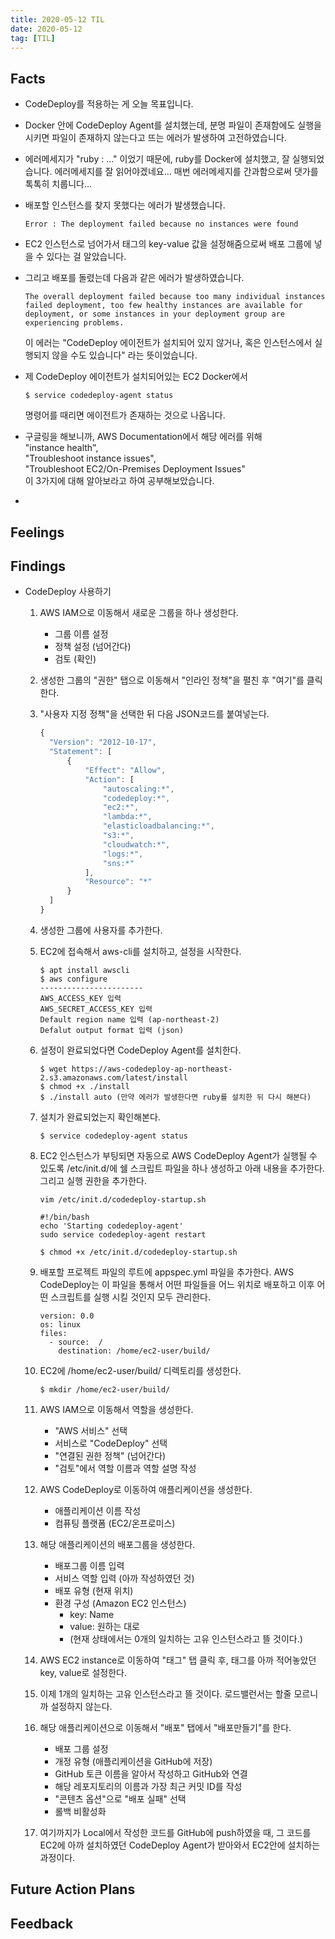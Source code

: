 ```yaml
---
title: 2020-05-12 TIL
date: 2020-05-12
tag: [TIL]
---
```


## Facts

- CodeDeploy를 적용하는 게 오늘 목표입니다.
- Docker 안에 CodeDeploy Agent를 설치했는데, 분명 파일이 존재함에도 실행을 시키면 파일이 존재하지 않는다고 뜨는 에러가 발생하여 고전하였습니다.
- 에러메세지가 "ruby : ..." 이었기 때문에, ruby를 Docker에 설치했고, 잘 실행되었습니다. 에러메세지를 잘 읽어야겠네요... 매번 에러메세지를 간과함으로써 댓가를 톡톡히 치룹니다...
- 배포할 인스턴스를 찾지 못했다는 에러가 발생했습니다.

  ```code
  Error : The deployment failed because no instances were found
  ```

- EC2 인스턴스로 넘어가서 태그의 key-value 값을 설정해줌으로써 배포 그룹에 넣을 수 있다는 걸 알았습니다.
- 그리고 배포를 돌렸는데 다음과 같은 에러가 발생하였습니다.

  ```code
  The overall deployment failed because too many individual instances failed deployment, too few healthy instances are available for deployment, or some instances in your deployment group are experiencing problems.
  ```
  
  이 에러는 "CodeDeploy 에이전트가 설치되어 있지 않거나, 혹은 인스턴스에서 실행되지 않을 수도 있습니다" 라는 뜻이었습니다.
- 제 CodeDeploy 에이전트가 설치되어있는 EC2 Docker에서  

  ```code
  $ service codedeploy-agent status  
  ```

  명령어를 때리면 에이전트가 존재하는 것으로 나옵니다.
- 구글링을 해보니까, AWS Documentation에서 해당 에러를 위해  
  "instance health",  
  "Troubleshoot instance issues",  
  "Troubleshoot EC2/On-Premises Deployment Issues"  
  이 3가지에 대해 알아보라고 하여 공부해보았습니다.
- 

## Feelings

## Findings

- CodeDeploy 사용하기
  1. AWS IAM으로 이동해서 새로운 그룹을 하나 생성한다.
     - 그룹 이름 설정
     - 정책 설정 (넘어간다)
     - 검토 (확인)
  2. 생성한 그룹의 "권한" 탭으로 이동해서 "인라인 정책"을 펼친 후 "여기"를 클릭한다.
  3. "사용자 지정 정책"을 선택한 뒤 다음 JSON코드를 붙여넣는다.

      ```javascript
      {
        "Version": "2012-10-17",
        "Statement": [
            {
                "Effect": "Allow",
                "Action": [
                    "autoscaling:*",
                    "codedeploy:*",
                    "ec2:*",
                    "lambda:*",
                    "elasticloadbalancing:*",
                    "s3:*",
                    "cloudwatch:*",
                    "logs:*",
                    "sns:*"
                ],
                "Resource": "*"
            }
        ]
      }
      ```
  
  4. 생성한 그룹에 사용자를 추가한다.
  5. EC2에 접속해서 aws-cli를 설치하고, 설정을 시작한다.

      ```code
      $ apt install awscli
      $ aws configure
      -----------------------
      AWS_ACCESS_KEY 입력
      AWS_SECRET_ACCESS_KEY 입력
      Default region name 입력 (ap-northeast-2)
      Defalut output format 입력 (json)
      ```
  
  6. 설정이 완료되었다면 CodeDeploy Agent를 설치한다.

      ```code
      $ wget https://aws-codedeploy-ap-northeast-2.s3.amazonaws.com/latest/install
      $ chmod +x ./install
      $ ./install auto (만약 에러가 발생한다면 ruby를 설치한 뒤 다시 해본다)
      ```
  
  7. 설치가 완료되었는지 확인해본다.

      ```code
      $ service codedeploy-agent status
      ```
  
  8. EC2 인스턴스가 부팅되면 자동으로 AWS CodeDeploy Agent가 실행될 수 있도록 /etc/init.d/에 쉘 스크립트 파일을 하나 생성하고 아래 내용을 추가한다. 그리고 실행 권한을 추가한다.

      ```code
      vim /etc/init.d/codedeploy-startup.sh
      ```

      ```code
      #!/bin/bash 
      echo 'Starting codedeploy-agent' 
      sudo service codedeploy-agent restart
      ```
  
      ```code
      $ chmod +x /etc/init.d/codedeploy-startup.sh
      ```

  9. 배포할 프로젝트 파일의 루트에 appspec.yml 파일을 추가한다. AWS CodeDeploy는 이 파일을 통해서 어떤 파일들을 어느 위치로 배포하고 이후 어떤 스크립트를 실행 시킬 것인지 모두 관리한다.

      ```code
      version: 0.0
      os: linux
      files:
        - source:  /
          destination: /home/ec2-user/build/
      ```

  10. EC2에 /home/ec2-user/build/ 디렉토리를 생성한다.

      ```code
      $ mkdir /home/ec2-user/build/
      ```

  11. AWS IAM으로 이동해서 역할을 생성한다.
      - "AWS 서비스" 선택
      - 서비스로 "CodeDeploy" 선택
      - "연결된 권한 정책" (넘어간다)
      - "검토"에서 역할 이름과 역할 설명 작성  

  12. AWS CodeDeploy로 이동하여 애플리케이션을 생성한다.
      - 애플리케이션 이름 작성
      - 컴퓨팅 플랫폼 (EC2/온프로미스)

  13. 해당 애플리케이션의 배포그룹을 생성한다.
      - 배포그룹 이름 입력
      - 서비스 역할 입력 (아까 작성하였던 것)
      - 배포 유형 (현재 위치)
      - 환경 구성 (Amazon EC2 인스턴스)
        - key: Name
        - value: 원하는 대로
        - (현재 상태에서는 0개의 일치하는 고유 인스턴스라고 뜰 것이다.)
  
  14. AWS EC2 instance로 이동하여 "태그" 탭 클릭 후, 태그를 아까 적어놓았던 key, value로 설정한다.
  15. 이제 1개의 일치하는 고유 인스턴스라고 뜰 것이다. 로드밸런서는 할줄 모르니까 설정하지 않는다.
  16. 해당 애플리케이션으로 이동해서 "배포" 탭에서 "배포만들기"를 한다.
      - 배포 그룹 설정
      - 개정 유형 (애플리케이션을 GitHub에 저장)
      - GitHub 토큰 이름을 알아서 작성하고 GitHub와 연결
      - 해당 레포지토리의 이름과 가장 최근 커밋 ID를 작성
      - "콘텐츠 옵션"으로 "배포 실패" 선택
      - 롤백 비활성화
  17. 여기까지가 Local에서 작성한 코드를 GitHub에 push하였을 때, 그 코드를 EC2에 아까 설치하였던 CodeDeploy Agent가 받아와서 EC2안에 설치하는 과정이다.

## Future Action Plans

## Feedback
